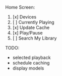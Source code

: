 Home Screen:
  1. [x] Devices
  2. [ ] Currently Playing
  3. [x] Update Cache
  4. [x] Play/Pause
  5. [ ] Search My Library

TODO:
 - selected playback
 - schedule caching
 - display models
